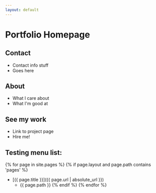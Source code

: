 ```yaml
---
layout: default
---
```


# Portfolio Homepage

## Contact

- Contact info stuff
- Goes here

## About

- What I care about
- What I'm good at

## See my work

- Link to project page
- Hire me!

## Testing menu list:

{% for page in site.pages %}
{% if page.layout and page.path contains 'pages' %}
- [{{ page.title }}]({{ page.url | absolute_url }})
	- {{ page.path }}
{% endif %}
{% endfor %}